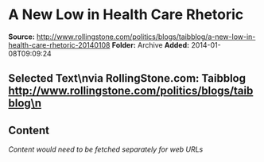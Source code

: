 # A New Low in Health Care Rhetoric

**Source:** http://www.rollingstone.com/politics/blogs/taibblog/a-new-low-in-health-care-rhetoric-20140108
**Folder:** Archive
**Added:** 2014-01-08T09:09:24


## Selected Text\nvia RollingStone.com: Taibblog http://www.rollingstone.com/politics/blogs/taibblog\n

## Content
*Content would need to be fetched separately for web URLs*
